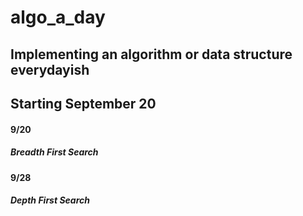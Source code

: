# algo_a_day

## Implementing an algorithm or data structure everydayish
## Starting September 20

#### 9/20
##### Breadth First Search

#### 9/28
##### Depth First Search
